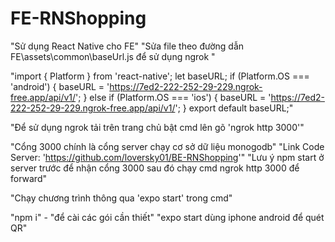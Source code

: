 # FE-RNShopping
"Sử dụng React Native cho FE"
"Sửa file theo đường dẫn FE\assets\common\baseUrl.js để sử dụng ngrok  "

"import { Platform } from 'react-native';
let baseURL;
if (Platform.OS === 'android') {
 baseURL = 'https://7ed2-222-252-29-229.ngrok-free.app/api/v1/';
} else if (Platform.OS === 'ios') {
 baseURL = 'https://7ed2-222-252-29-229.ngrok-free.app/api/v1/';
}
export default baseURL;"

"Để sử dụng ngrok tải trên trang chủ bật cmd lên gõ 'ngrok http 3000'"

"Cổng 3000 chính là cổng server chạy cơ sở dữ liệu monogodb"
"Link Code Server: 'https://github.com/loversky01/BE-RNShopping'"
"Lưu ý npm start ở server trước để nhận cổng 3000 sau đó chạy cmd ngrok http 3000 để forward"

"Chạy chương trình thông qua 'expo start' trong cmd"

"npm i" - "để cài các gói cần thiết"
"expo start dùng iphone android để quét QR"
